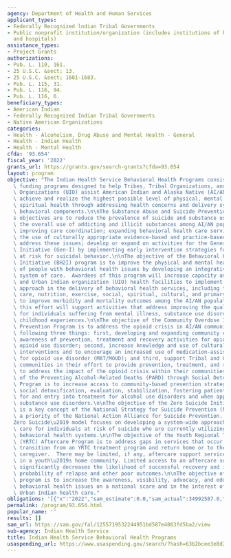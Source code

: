 ```yaml
---
agency: Department of Health and Human Services
applicant_types:
- Federally Recognized lndian Tribal Governments
- Public nonprofit institution/organization (includes institutions of higher education
  and hospitals)
assistance_types:
- Project Grants
authorizations:
- Pub. L. 110, 161.
- 25 U.S.C. &sect; 13.
- 25 U.S.C. &sect; 1601-1683.
- Pub. L. 115, 31.
- Pub. L. 116, 94.
- Pub. L. 116, 6.
beneficiary_types:
- American Indian
- Federally Recognized Indian Tribal Governments
- Native American Organizations
categories:
- Health - Alcoholism, Drug Abuse and Mental Health - General
- Health - Indian Health
- Health - Mental Health
cfda: '93.654'
fiscal_year: '2022'
grants_url: https://grants.gov/search-grants?cfda=93.654
layout: program
objective: "The Indian Health Service Behavioral Health Programs consists of several\
  \ funding programs designed to help Tribes, Tribal Organizations, and Urban Indian\
  \ Organizations (UIO) assist American Indian and Alaska Native (AI/AN) populations\
  \ achieve and realize the highest possible level of physical, mental, social and\
  \ spiritual health through addressing health concerns and delivery systems with\
  \ behavioral components.\n\nThe Substance Abuse and Suicide Prevention (SASP) Program\u2019\
  s objectives are to reduce the prevalence of suicide and substance use and decrease\
  \ the overall use of addicting and illicit substances among AI/AN populations, by\
  \ improving care coordination; expanding behavioral health care services through\
  \ the use of culturally appropriate evidence-based and practice-based models to\
  \ address these issues; develop or expand on activities for the Generation Indigenous\
  \ Initiative (Gen-I) by implementing early intervention strategies for AI/AN youth\
  \ at risk for suicidal behavior.\n\nThe objective of the Behavioral Health Integration\
  \ Initiative (BH2I) program is to improve the physical and mental health status\
  \ of people with behavioral health issues by developing an integrative, coordinated\
  \ system of care.  Awardees of this program will increase capacity among Tribal\
  \ and Urban Indian organization (UIO) health facilities to implement an integrative\
  \ approach in the delivery of behavioral health services, including trauma-informed\
  \ care, nutrition, exercise, social, spiritual, cultural, and primary care services\
  \ to improve morbidity and mortality outcomes among the AI/AN population.  In addition,\
  \ this effort will support activities that address improving the quality of life\
  \ for individuals suffering from mental illness, substance use disorders, and adverse\
  \ childhood experiences.\n\nThe objective of the Community Overdose Intervention\
  \ Prevention Program is to address the opioid crisis in AI/AN communities by the\
  \ following three things: first, developing and expanding community education and\
  \ awareness of prevention, treatment and recovery activities for opioid misuse and\
  \ opioid use disorder; second, increase knowledge and use of culturally appropriate\
  \ interventions and to encourage an increased use of medication-assisted treatment/medications\
  \ for opioid use disorder (MAT/MOUD); and third, support Tribal and Urban Indian\
  \ communities in their effort to provide prevention, treatment, and recovery services\
  \ to address the impact of the opioid crisis within their communities.\n\nThe objective\
  \ of the Preventing Alcohol-Related Deaths (PARD) through Social Detoxification\
  \ Program is to increase access to community-based prevention strategies to provide\
  \ social detoxification, evaluation, stabilization, fostering patient readiness\
  \ for and entry into treatment for alcohol use disorders and when appropriate, other\
  \ substance use disorders.\n\nThe objective of the Zero Suicide Initiative (ZSI)\
  \ is a key concept of the National Strategy for Suicide Prevention (NSSP) and is\
  \ a priority of the National Action Alliance for Suicide Prevention.  The \u2018\
  Zero Suicide\u2019 model focuses on developing a system-wide approach to improving\
  \ care for individuals at risk of suicide who are currently utilizing health and\
  \ behavioral health systems.\n\nThe objective of the Youth Regional Treatment Center\
  \ (YRTC) Aftercare Program is to address gaps in services that occur when youth\
  \ transition from an YRTC treatment program and return home or to their designated\
  \ caregiver.  There may be limited, if any, aftercare support services available\
  \ in a youth\u2019s home community. Limited access to an aftercare support system\
  \ significantly decreases the likelihood of successful recovery and increases the\
  \ probability of relapse and other poor outcomes.\n\nThe objective of the NUIBH\
  \ program is to increase the awareness, visibility, advocacy, and education for\
  \ behavioral health issues on a national scare and in the interest of improving\
  \ Urban Indian health care."
obligations: '[{"x":"2022","sam_estimate":0.0,"sam_actual":34992587.0,"usa_spending_actual":34992587.0},{"x":"2023","sam_estimate":38442587.0,"sam_actual":0.0,"usa_spending_actual":38442587.0},{"x":"2024","sam_estimate":48017587.0,"sam_actual":0.0,"usa_spending_actual":0.0}]'
permalink: /program/93.654.html
popular_name: ''
results: []
sam_url: https://sam.gov/fal/1255719532244951bd587e4063fd5ba2/view
sub-agency: Indian Health Service
title: Indian Health Service Behavioral Health Programs
usaspending_url: https://www.usaspending.gov/search/?hash=63b2bcee3e8d2c490d67632bbdb669e1
---
```

